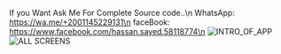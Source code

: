 If you Want Ask Me For Complete Source code..\n
WhatsApp: https://wa.me/+2001145229131\n
faceBook: https://www.facebook.com/hassan.sayed.58118774\n
![INTRO_OF_APP](https://user-images.githubusercontent.com/68397099/158079216-1e4c5b9e-dfa8-415d-b170-d886a27420c9.png)
![ALL SCREENS](https://user-images.githubusercontent.com/68397099/158079223-ad4524b0-60d7-40b2-95bb-6beb9c276c24.png)
